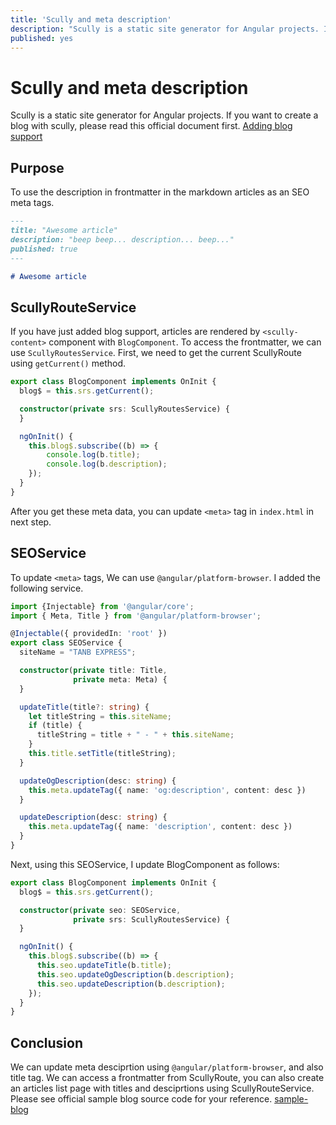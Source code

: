 ```yaml
---
title: 'Scully and meta description'
description: "Scully is a static site generator for Angular projects. If you want to create a blog with scully, please read this official document first. To use the description in frontmatter in the markdown articles as an SEO meta tags."
published: yes
---
```


# Scully and meta description

Scully is a static site generator for Angular projects. If you want to create a blog with scully, please read this official document first. [Adding blog support](https://scully.io/docs/learn/create-a-blog/add-blog-support/)

## Purpose

To use the description in frontmatter in the markdown articles as an SEO meta tags.

```markdown
---
title: "Awesome article"
description: "beep beep... description... beep..."
published: true
---

# Awesome article
```

## ScullyRouteService

If you have just added blog support, articles are rendered by `<scully-content>` component with `BlogComponent`. To access the frontmatter, we can use `ScullyRoutesService`. First, we need to get the current ScullyRoute using `getCurrent()` method.


```typescript
export class BlogComponent implements OnInit {
  blog$ = this.srs.getCurrent();

  constructor(private srs: ScullyRoutesService) {
  }

  ngOnInit() {
    this.blog$.subscribe((b) => {
        console.log(b.title);
        console.log(b.description);
    });
  }
}
```

After you get these meta data, you can update `<meta>` tag in `index.html` in next step.


## SEOService

To update `<meta>` tags, We can use `@angular/platform-browser`. I added the following service.

```typescript
import {Injectable} from '@angular/core';
import { Meta, Title } from '@angular/platform-browser';

@Injectable({ providedIn: 'root' })
export class SEOService {
  siteName = "TANB EXPRESS";

  constructor(private title: Title,
              private meta: Meta) {
  }

  updateTitle(title?: string) {
    let titleString = this.siteName;
    if (title) {
      titleString = title + " - " + this.siteName;
    }
    this.title.setTitle(titleString);
  }

  updateOgDescription(desc: string) {
    this.meta.updateTag({ name: 'og:description', content: desc })
  }

  updateDescription(desc: string) {
    this.meta.updateTag({ name: 'description', content: desc })
  }
}
```

Next, using this SEOService, I update BlogComponent as follows:

```typescript
export class BlogComponent implements OnInit {
  blog$ = this.srs.getCurrent();

  constructor(private seo: SEOService,
              private srs: ScullyRoutesService) {
  }

  ngOnInit() {
    this.blog$.subscribe((b) => {
      this.seo.updateTitle(b.title);
      this.seo.updateOgDescription(b.description);
      this.seo.updateDescription(b.description);
    });
  }
}
```



## Conclusion

We can update meta desciprtion using `@angular/platform-browser`, and also title tag. We can access a frontmatter from ScullyRoute, you can also create an articles list page with titles and desciprtions using ScullyRouteService. Please see official sample blog source code for your reference. [sample-blog](https://github.com/scullyio/scully/tree/main/apps/sample-blog/src/app/blog/blog-list)
